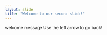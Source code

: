 ```yaml
---
layout: slide
title: "Welcome to our second slide!"
---
```

welcome message
Use the left arrow to go back!
